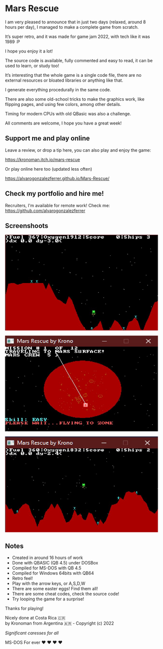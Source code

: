 # Mars Rescue

I am very pleased to announce that in just two days (relaxed, around 8 hours per day), I managed to make a complete game from scratch.

It’s super retro, and it was made for game jam 2022, with tech like it was 1989 :P

I hope you enjoy it a lot!

The source code is available, fully commented and easy to read, it can be used to learn, or study too!

It’s interesting that the whole game is a single code file, there are no external resources or bloated libraries or anything like that.

I generate everything procedurally in the same code.

There are also some old-school tricks to make the graphics work, like flipping pages, and using few colors, among other details.

Timing for modern CPUs with old QBasic was also a challenge.

All comments are welcome, I hope you have a great week!

## Support me and play online

Leave a review, or drop a tip here, you can also play and enjoy the game:

https://kronoman.itch.io/mars-rescue

Or play online here too (updated less often)

https://alvarogonzalezferrer.github.io/Mars-Rescue/

## Check my portfolio and hire me!

Recruiters, I'm available for remote work! Check me: https://github.com/alvarogonzalezferrer

## Screenshoots

![Screenshoot](/docs/01.jpg)

![Screenshoot](/docs/02.jpg)

![Screenshoot](/docs/03.jpg)

## Notes

- Created in around 16 hours of work
- Done with QBASIC (QB 4.5) under DOSBox
- Compiled for MS-DOS with QB 4.5
- Compiled for Windows 64bits with QB64 
- Retro feel!
- Play with the arrow keys, or A,S,D,W
- There are some easter eggs! Find them all!
- There are some cheat codes, check the source code!
- Try looping the game for a surprise!

Thanks for playing!

Nicely done at Costa Rica 🇨🇷  
by Kronoman from Argentina 🇦🇷  - Copyright (c) 2022

*Significant caresses for all*

MS-DOS For ever ❤️ ❤️ ❤️ ❤️ 

